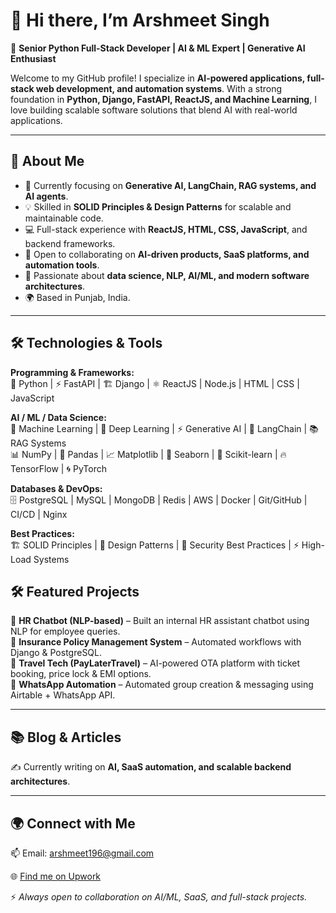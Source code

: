 # 👋 Hi there, I’m Arshmeet Singh  
🚀 **Senior Python Full-Stack Developer | AI & ML Expert | Generative AI Enthusiast**  

Welcome to my GitHub profile! I specialize in **AI-powered applications, full-stack web development, and automation systems**. With a strong foundation in **Python, Django, FastAPI, ReactJS, and Machine Learning**, I love building scalable software solutions that blend AI with real-world applications.  

---

## 🌱 About Me  
- 🔭 Currently focusing on **Generative AI, LangChain, RAG systems, and AI agents**.  
- 💡 Skilled in **SOLID Principles & Design Patterns** for scalable and maintainable code.  
- 💻 Full-stack experience with **ReactJS, HTML, CSS, JavaScript**, and backend frameworks.  
- 👯 Open to collaborating on **AI-driven products, SaaS platforms, and automation tools**.  
- 💬 Passionate about **data science, NLP, AI/ML, and modern software architectures**.  
- 🌍 Based in Punjab, India.  

---

## 🛠️ Technologies & Tools  

**Programming & Frameworks:**  
🐍 Python | ⚡ FastAPI | 🏗️ Django | ⚛️ ReactJS | Node.js | HTML | CSS | JavaScript  

**AI / ML / Data Science:**  
🤖 Machine Learning | 🧠 Deep Learning | ⚡ Generative AI | 🔗 LangChain | 📚 RAG Systems  
📊 NumPy | 🐼 Pandas | 📈 Matplotlib | 🎨 Seaborn | 🔎 Scikit-learn | 🔥 TensorFlow | 🌀 PyTorch  

**Databases & DevOps:**  
🗄️ PostgreSQL | MySQL | MongoDB | Redis | AWS | Docker | Git/GitHub | CI/CD | Nginx  

**Best Practices:**  
🏗️ SOLID Principles | 🧩 Design Patterns | 🔐 Security Best Practices | ⚡ High-Load Systems  


## 🛠️ Featured Projects  
🔹 **HR Chatbot (NLP-based)** – Built an internal HR assistant chatbot using NLP for employee queries.  
🔹 **Insurance Policy Management System** – Automated workflows with Django & PostgreSQL.  
🔹 **Travel Tech (PayLaterTravel)** – AI-powered OTA platform with ticket booking, price lock & EMI options.  
🔹 **WhatsApp Automation** – Automated group creation & messaging using Airtable + WhatsApp API.  

---

## 📚 Blog & Articles  
✍️ Currently writing on **AI, SaaS automation, and scalable backend architectures**.  

---

## 🌍 Connect with Me  
📫 Email: [arshmeet196@gmail.com](mailto:arshmeet196@gmail.com)  

🌐 [Find me on Upwork](https://www.upwork.com/freelancers/~01a4326117e4eb22b2?mp_source=share)



⚡ *Always open to collaboration on AI/ML, SaaS, and full-stack projects.*
